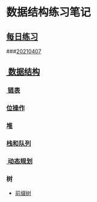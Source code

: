 # 数据结构练习笔记
## [每日练习][1]
###[20210407](https://github.com/fengxiao2019/AlgoPractice/tree/master/daily/L20210407-link)
## [ 数据结构][2]
### [ 链表][3]
### [位操作][4]
### [堆][5]
### [栈和队列][6]
### [ 动态规划][7]
### 树
- [前缀树][8]





[1]:	https://github.com/fengxiao2019/AlgoPractice/tree/master/daily "每日练习"
[2]:	https://github.com/fengxiao2019/AlgoPractice/tree/master/DataStructure "数据结构"
[3]:	https://github.com/fengxiao2019/AlgoPractice/tree/master/DataStructure/link "链表"
[4]:	https://github.com/fengxiao2019/AlgoPractice/tree/master/DataStructure/bits
[5]:	https://github.com/fengxiao2019/AlgoPractice/tree/master/DataStructure/heap "heap"
[6]:	https://github.com/fengxiao2019/AlgoPractice/tree/master/DataStructure/stack
[7]:	https://github.com/fengxiao2019/AlgoPractice/tree/master/DataStructure/dp
[8]:	https://github.com/fengxiao2019/AlgoPractice/blob/master/DataStructure/tree/trie.md
